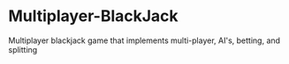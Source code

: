 # Multiplayer-BlackJack
Multiplayer blackjack game that implements multi-player, AI's, betting, and splitting
